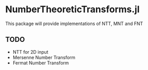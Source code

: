 # NumberTheoreticTransforms.jl

This package will provide implementations of NTT, MNT and FNT

## TODO
- NTT for 2D input
- Mersenne Number Transform
- Fermat Number Transform
